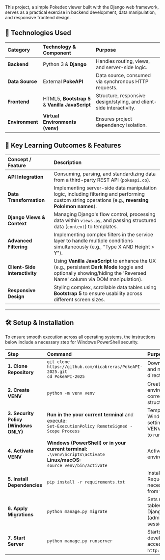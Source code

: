 This project, a simple Pokedex viewer built with the Django web framework, serves as a practical exercise in backend development, data manipulation, and responsive frontend design.

## 🚀 Technologies Used

| Category | Technology & Component | Purpose |
| :--- | :--- | :--- |
| **Backend** | Python 3 & **Django** | Handles routing, views, and server-side logic. |
| **Data Source** | External **PokeAPI** | Data source, consumed via synchronous HTTP requests. |
| **Frontend** | HTML5, **Bootstrap 5** & **Vanilla JavaScript** | Structure, responsive design/styling, and client-side interactivity. |
| **Environment** | **Virtual Environments (venv)** | Ensures project dependency isolation. |


## 🧠 Key Learning Outcomes & Features

| Concept / Feature | Description |
| :--- | :--- |
| **API Integration** | Consuming, parsing, and standardizing data from a third-party REST API (`pokeapi.co`). |
| **Data Transformation** | Implementing server-side data manipulation logic, including filtering and performing custom string operations (e.g., **reversing Pokémon names**). |
| **Django Views & Context** | Managing Django's flow control, processing data within `views.py`, and passing structured data (`context`) to templates. |
| **Advanced Filtering** | Implementing complex filters in the service layer to handle multiple conditions simultaneously (e.g., "Type X AND Height > Y"). |
| **Client-Side Interactivity** | Using **Vanilla JavaScript** to enhance the UX (e.g., persistent **Dark Mode** toggle and optionally showing/hiding the 'Reversed Name' column via DOM manipulation). |
| **Responsive Design** | Styling complex, scrollable data tables using **Bootstrap 5** to ensure usability across different screen sizes. |
--------------------------------------
## 🛠️ Setup & Installation

To ensure smooth execution across all operating systems, the instructions below include a necessary step for Windows PowerShell security.

| Step | Command | Purpose |
| :--- | :--- | :--- |
| **1. Clone Repository** | `git clone https://github.com/dicabreras/PokeAPI-2025.git`<br>`cd PokeAPI-2025` | Downloads the project and navigates to the directory. |
| **2. Create VENV** | `python -m venv venv` | Creates an isolated environment, ensuring correct Windows structure (`Scripts`). |
| **3. Security Policy (Windows ONLY)** | **Run in the your current terminal** and execute: <br>`Set-ExecutionPolicy RemoteSigned -Scope Process` | Temporarily overrides Windows security settings, allowing the VENV activation script to run. |
| **4. Activate VENV** | **Windows (PowerShell) or in your current terminal:** <br>`.\venv\Scripts\activate`<br>**Linux/macOS:** <br>`source venv/bin/activate` | Activates the virtual environment. |
| **5. Install Dependencies** | `pip install -r requirements.txt` | Installs Django, Requests, and all necessary libraries from the manifest. |
| **6. Apply Migrations** | `python manage.py migrate` | Sets up the database tables required by Django's core modules (admin, auth, sessions). |
| **7. Start Server** | `python manage.py runserver` | Starts the Django development server, accessible at `http://127.0.0.1:8000`. |
